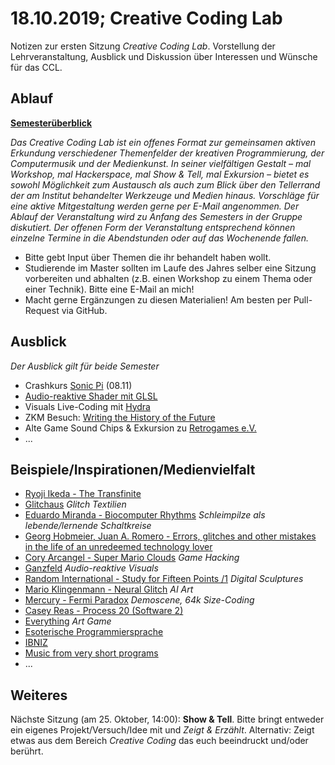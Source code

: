 # 18.10.2019; Creative Coding Lab

Notizen zur ersten Sitzung *Creative Coding Lab*. Vorstellung der Lehrveranstaltung, Ausblick und Diskussion über Interessen und Wünsche für das CCL.

## Ablauf

[**Semesterüberblick**](..)

*Das Creative Coding Lab ist ein offenes Format zur gemeinsamen aktiven Erkundung verschiedener Themenfelder der kreativen Programmierung, der Computermusik und der Medienkunst. In seiner vielfältigen Gestalt – mal Workshop, mal Hackerspace, mal Show & Tell, mal Exkursion – bietet es sowohl Möglichkeit zum Austausch als auch zum Blick über den Tellerrand der am Institut behandelter Werkzeuge und Medien hinaus. Vorschläge für eine aktive Mitgestaltung werden gerne per E-Mail angenommen. Der Ablauf der Veranstaltung wird zu Anfang des Semesters in der Gruppe diskutiert. Der offenen Form der Veranstaltung entsprechend können einzelne Termine in die Abendstunden oder auf das Wochenende fallen.*

* Bitte gebt Input über Themen die ihr behandelt haben wollt.
* Studierende im Master sollten im Laufe des Jahres selber eine Sitzung vorbereiten und abhalten (z.B. einen Workshop zu einem Thema oder einer Technik). Bitte eine E-Mail an mich!
* Macht gerne Ergänzungen zu diesen Materialien! Am besten per Pull-Request via GitHub.

## Ausblick

*Der Ausblick gilt für beide Semester*

* Crashkurs [Sonic Pi](https://sonic-pi.net/) (08.11)
* [Audio-reaktive Shader mit GLSL](https://github.com/cappelnord/AudioLiveShaderPlayground)
* Visuals Live-Coding mit [Hydra](https://hydra-editor.glitch.me)
* ZKM Besuch: [Writing the History of the Future](https://zkm.de/de/ausstellung/2019/02/writing-the-history-of-the-future)
* Alte Game Sound Chips & Exkursion zu [Retrogames e.V.](https://www.retrogames.info/)
* ...

## Beispiele/Inspirationen/Medienvielfalt

* [Ryoji Ikeda - The Transfinite](https://www.youtube.com/watch?v=omDK2Cm2mwo)
* [Glitchaus](https://glitchaus.tumblr.com/) *Glitch Textilien*
* [Eduardo Miranda - Biocomputer Rhythms](https://vimeo.com/163673832) *Schleimpilze als lebende/lernende Schaltkreise*
* [Georg Hobmeier, Juan A. Romero - Errors, glitches and other mistakes in the life of an unredeemed technology lover](https://www.youtube.com/watch?v=kN4eI-ioui0)
* [Cory Arcangel - Super Mario Clouds](https://www.youtube.com/watch?v=fCmAD0TwGcQ) *Game Hacking*
* [Ganzfeld](https://www.medialab-prado.es/videos/ganzfeld) *Audio-reaktive Visuals*
* [Random International - Study for Fifteen Points /1](https://vimeo.com/162979922) *Digital Sculptures*
* [Mario Klingenmann - Neural Glitch](http://quasimondo.com/) *AI Art*
* [Mercury - Fermi Paradox](https://www.youtube.com/watch?v=JZ6ZzJeWgpY) *Demoscene, 64k Size-Coding*
* [Casey Reas - Process 20 (Software 2)](https://vimeo.com/93565228)
* [Everything](https://www.youtube.com/watch?v=bbGgx9XKgQg) *Art Game*
* [Esoterische Programmiersprache](https://esolangs.org/wiki/Main_Page)
* [IBNIZ](https://www.youtube.com/watch?v=aKMrBaXJvMs)
* [Music from very short programs](https://www.youtube.com/watch?v=tCRPUv8V22o)
* ...
 
## Weiteres

Nächste Sitzung (am 25. Oktober, 14:00): **Show & Tell**. Bitte bringt entweder ein eigenes Projekt/Versuch/Idee mit und *Zeigt & Erzählt*. Alternativ: Zeigt etwas aus dem Bereich *Creative Coding* das euch beeindruckt und/oder berührt.